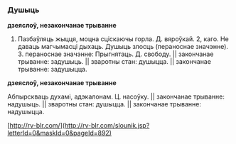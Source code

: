 ### Душыць
**дзеяслоў, незакончанае трыванне**

1. Пазбаўляць жыцця, моцна сціскаючы горла. Д. вяроўкай. 2, каго. Не даваць магчымасці дыхаць. Душыць злосць (пераноснае значэнне). 3. пераноснае значэнне: Прыгнятаць. Д. свободу. || закончанае трыванне: задушыць. || зваротны стан: душыцца. || закончанае трыванне: задушыцца.

**дзеяслоў, незакончанае трыванне**

Абпырскваць духамі, адэкалонам. Ц. насоўку. || закончанае трыванне: надушыць. || зваротны стан: душыцца. || закончанае трыванне: надушыцца.

<a rel="author">[http://rv-blr.com/](http://rv-blr.com/slounik.jsp?letterId=0&maskId=0&pageId=892)</a>
